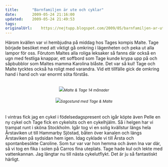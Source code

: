 ```yaml
---
title:		"Barnfamiljen är ute och cyklar"
date:		2009-05-24 21:16:00
updated:	2009-05-24 21:49:53
tags: 	
originalUrl:	https://nejtupp.blogspot.com/2009/05/barnfamiljen-ar-ute-och-cyklar.html
---
```


Härom kvällen var vi hembjudna på middag hos Tages kompis Malte. Tage började besöket med att viktigt gå omkring i lägenheten och peka ut alla lampor för oss. Förutom Maltes alla roliga leksaker så fanns där också en ugn med festliga knappar, ett soffbord som Tage kunde krypa upp på och såpbubblor som Maltes mamma Karolina blåste. Det var så kul! Tage och Malte tycktes också ha roligt med varandra. Vid ett tillfälle gick de omkring hand i hand och var enormt söta förstås.<br><br><div style="text-align: center;"><div style="text-align: center;"><img src="../../../../img/_MG_4292_1024pix.jpg"><span style="font-size:85%;"><span style="font-style: italic;">Malte & Tage 14 månader</span><br></span></div><br><img src="../../../../img/_MG_4320_1024pix.jpg"><span style="font-size:85%;"><span style="font-style: italic;">Sagostund med Tage & Malte</span></span><br></div><br><br>I vintras fick jag en cykel i födelsedagspresent och igår köpte även Pelle en ny cykel och Tage fick en cykelsits och en cykelhjälm. Så i helgen har vi trampat runt i sköna Stockholm. Igår tog vi en solig kvällstur längs hela Årstaviken ut till Hammarby Sjöstad, båten över kanalen och längs Årstaviken på sydsidan hem igen. Idag cyklade vi till Årsta och spontanbesökte Caroline. Som tur var var hon hemma och även Ina var där, så vi tog en fika i solen på Carros fina uteplats. Tage hade kul och lekte med vattenkannan. Jag längtar nu till nästa cykelutflykt. Det är ju så fantastiskt härligt.
<!-- no comments on this post -->